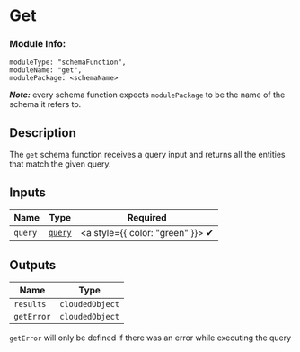 # Get
### Module Info: 
```
moduleType: "schemaFunction",
moduleName: "get",
modulePackage: <schemaName>
```
***Note:*** every schema function expects `modulePackage` to be the name of the schema it refers to.

## Description
The `get` schema function receives a query input and returns all the entities that match the given query.

## Inputs
| Name | Type | Required |
|------|------|:-----:|
| `query` | [`query`](./queries) | <a style={{ color: "green" }}> ✔ </a>


## Outputs
| Name | Type |
| ------ | ------ |
| `results` | `cloudedObject` |
| `getError` | `cloudedObject` |


`getError` will only be defined if there was an error while executing the query

